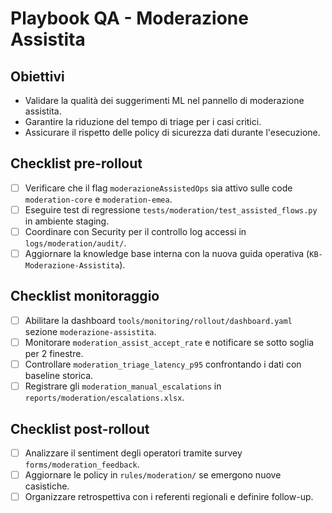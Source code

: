 # Playbook QA - Moderazione Assistita

## Obiettivi
- Validare la qualità dei suggerimenti ML nel pannello di moderazione assistita.
- Garantire la riduzione del tempo di triage per i casi critici.
- Assicurare il rispetto delle policy di sicurezza dati durante l'esecuzione.

## Checklist pre-rollout
- [ ] Verificare che il flag `moderazioneAssistedOps` sia attivo sulle code `moderation-core` e `moderation-emea`.
- [ ] Eseguire test di regressione `tests/moderation/test_assisted_flows.py` in ambiente staging.
- [ ] Coordinare con Security per il controllo log accessi in `logs/moderation/audit/`.
- [ ] Aggiornare la knowledge base interna con la nuova guida operativa (`KB-Moderazione-Assistita`).

## Checklist monitoraggio
- [ ] Abilitare la dashboard `tools/monitoring/rollout/dashboard.yaml` sezione `moderazione-assistita`.
- [ ] Monitorare `moderation_assist_accept_rate` e notificare se sotto soglia per 2 finestre.
- [ ] Controllare `moderation_triage_latency_p95` confrontando i dati con baseline storica.
- [ ] Registrare gli `moderation_manual_escalations` in `reports/moderation/escalations.xlsx`.

## Checklist post-rollout
- [ ] Analizzare il sentiment degli operatori tramite survey `forms/moderation_feedback`.
- [ ] Aggiornare le policy in `rules/moderation/` se emergono nuove casistiche.
- [ ] Organizzare retrospettiva con i referenti regionali e definire follow-up.

